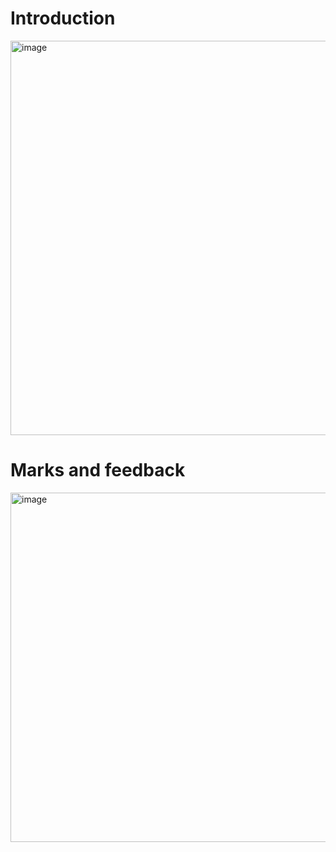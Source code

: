 # Introduction
<img width="631" alt="image" src="https://github.com/user-attachments/assets/53ba4dec-ba83-43bb-bbb4-b16990d01cb2" />

# Marks and feedback
<img width="559" alt="image" src="https://github.com/user-attachments/assets/d65857f9-57da-47e5-b341-67e81b9721cc" />
